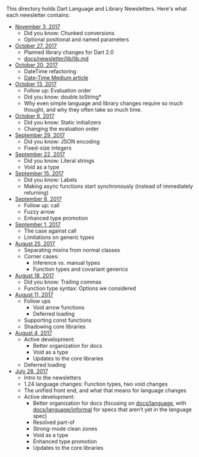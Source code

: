 This directory holds Dart Language and Library Newsletters. Here's what each newsletter contains:

* [November 3, 2017](20171103.md)
  * Did you know: Chunked conversions
  * Optional positional and named parameters
* [October 27, 2017](20171027.md)
  * Planned library changes for Dart 2.0
  * [docs/newsletter/lib/lib.md](lib/lib.md)
* [October 20, 2017](20171020.md)
  * DateTime refactoring
  * [Date-Time Medium article](https://medium.com/@florian_32814/date-time-526a4f86badb)
* [October 13, 2017](20171013.md)
  * Follow up: Evaluation order
  * Did you know: double.toString*
  * Why even simple language and library changes require so much thought, and why they often take so much time.
* [October 6, 2017](20171006.md)
  * Did you know: Static initializers
  * Changing the evaluation order 
* [September 29, 2017](20170929.md)
  * Did you know: JSON encoding
  * Fixed-size integers
* [September 22, 2017](20170922.md)
  * Did you know: Literal strings
  * Void as a type
* [September 15, 2017](20170915.md)
  * Did you know: Labels
  * Making async functions start synchronously (instead of immediately returning)
* [September 8, 2017](20170908.md)
  * Follow up: call
  * Fuzzy arrow
  * Enhanced type promotion
* [September 1, 2017](20170901.md)
  * The case against call
  * Limitations on generic types
* [August 25, 2017](20170825.md)
  * Separating mixins from normal classes
  * Corner cases:
    * Inference vs. manual types
    * Function types and covariant generics
* [August 18, 2017](20170818.md)
  * Did you know: Trailing commas
  * Function type syntax: Options we considered
* [August 11, 2017](20170811.md)
  * Follow ups
    * Void arrow functions
    * Deferred loading
  * Supporting const functions
  * Shadowing core libraries
* [August 4, 2017](20170804.md)
  * Active development:
    * Better organization for docs
    * Void as a type
    * Updates to the core libraries
  * Deferred loading
* [July 28, 2017](20170728.md)
  * Intro to the newsletters
  * 1.24 language changes: Function types, two void changes
  * The unified front end, and what that means for language changes
  * Active development:
    * Better organization for docs (focusing on
      [docs/language](https://github.com/dart-lang/sdk/tree/master/docs/language), with
      [docs/language/informal](https://github.com/dart-lang/sdk/tree/master/docs/language/informal)
      for specs that aren’t yet in the language spec)
    * Resolved part-of
    * Strong-mode clean zones
    * Void as a type
    * Enhanced type promotion
    * Updates to the core libraries
